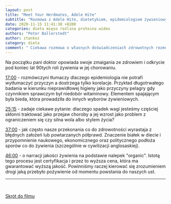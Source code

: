 ```yaml
---
layout: post
title: "Meet Your Herdmates, Adele Hite"
subtitle: "Rozmowa z Adele Hite, dietetykiem, epidemiologiem żywieniowym o jej doświadczeniach i drodze do zdrowia oraz obecnej sytuacji w przemyśle żywieniowym (WIDEO)"
date: 2020-11-15 11:41:38 +0200
categories: dieta mięso roślina proteina wideo
authors: "Peter Ballerstedt"
author: ztankoz
category: dieta
comment: " Ciekawa rozmowa o własnych doświadczeniach zdrowotnych rozmówczyni oraz o prawdopodobnych mechanizmach społecznych, które dporowadziły do tego bałaganu w żywieniu, medycynie ...  "
---
```


Na początku pani doktor opowiada swoje zmaigania ze zdrowiem i odkrycie pod koniec lat 90tych roli żywienia w jej chorowaniu.

[17:00](https://youtu.be/SxUsWvyj3x8?t=1019) - rozmówczyni tłumaczy dlaczego epidemiologia nie potrafi wytłumaczyć przyczyn a dostrzega tylko korelacje. Przykład długotrwałego badania w kierunku nieprawidłowej higieny jako przyczyny pelagry gdy czynnikiem sprawczym był niedobór witaminowy. Elementem spajającym była bieda, która prowadziła do innych wyborów żywieniowych.

[25:15](https://youtu.be/SxUsWvyj3x8?t=1513) - zadaje ciekawe pytanie: dlaczego spadek wagi jesteśmy częściej skłonni traktować jako przejaw choroby a jej wzrost jako problem z ograniczeniem się czy silna wola albo stylem życia?

[37:00](https://youtu.be/SxUsWvyj3x8?t=2201) - jak często nasze przekonania co do zdrowotności wyrastaja z błędnych założeń lub powtarzanych półprawd. Znaczenie białek w diecie i przypomnienie naukowego, ekonomicznego oraz politycznego podłoża sporów co do żywienia (szczególnie w cywilizacji anglosaskiej).

[46:00](https://youtu.be/SxUsWvyj3x8?t=2756) - o narracji jakości żywienia na podstawie nalepek "organic". Istotą tego procesu jest certyfikacja i przez to wyższa cena, która ma gwarantować wyższą jakość. Powinniśmy raczej kierować się zrozumieniem drogi jaką przebyło pożywienie od momentu powstania do naszych ust.

<hr>
<br>

[Skrót do filmu](https://youtu.be/SxUsWvyj3x8)
